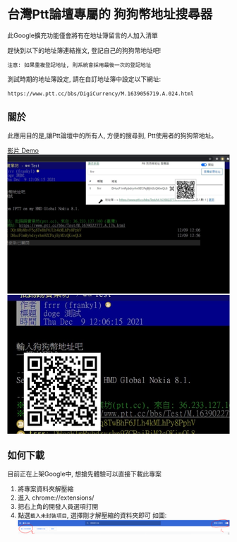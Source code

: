 # 台灣Ptt論壇專屬的 狗狗幣地址搜尋器

此Google擴充功能僅會將有在地址簿留言的人加入清單

趕快到以下的地址簿連結推文, 登記自己的狗狗幣地址吧!

`注意: 如果重複登記地址, 則系統會採用最後一次的登記地址`

測試時期的地址簿設定, 請在自訂地址簿中設定以下網址:

`https://www.ptt.cc/bbs/DigiCurrency/M.1639056719.A.024.html`

## 關於
此應用目的是,讓Ptt論壇中的所有人, 
方便的搜尋到, 
Ptt使用者的狗狗幣地址。

[影片 Demo](https://www.youtube.com/watch?v=MsRM1o98LJc)
![img](doc/1-std.jpg)
![img](doc/2-std.jpg)

## 如何下載
目前正在上架Google中, 想搶先體驗可以直接下載此專案

1. 將專案資料夾解壓縮
2. 進入 chrome://extensions/
3. 把右上角的開發人員選項打開
4. 點選`載入未封裝項目`, 選擇剛才解壓縮的資料夾即可
如圖: 
![img](doc/how-to-start.PNG)








